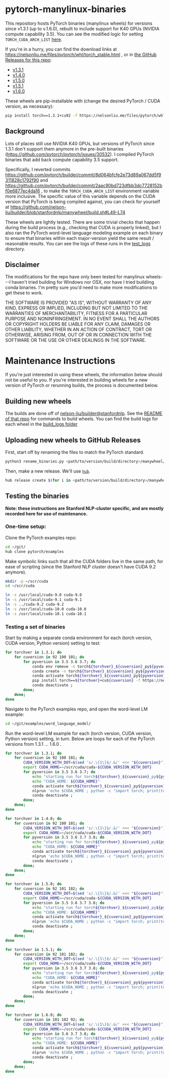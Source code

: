 # pytorch-manylinux-binaries

This repository hosts PyTorch binaries (manylinux wheels) for versions since
v1.3.1 (up to v.1.6.0), rebuilt to include support for K40 GPUs (NVIDIA compute
capability 3.5). You can see the modified logic for setting
`TORCH_CUDA_ARCH_LIST`
[here](https://github.com/nelson-liu/builder/blob/stanfordnlp/manywheel/build.sh#L49-L72).

If you're in a hurry, you can find the download links at https://nelsonliu.me/files/pytorch/whl/torch_stable.html , or in [the GitHub Releases for this repo](https://github.com/nelson-liu/pytorch-manylinux-binaries/releases):

- [v1.3.1](https://github.com/nelson-liu/pytorch-manylinux-binaries/releases/tag/v1.3.1)
- [v1.4.0](https://github.com/nelson-liu/pytorch-manylinux-binaries/releases/tag/v1.4.0)
- [v1.5.0](https://github.com/nelson-liu/pytorch-manylinux-binaries/releases/tag/v1.5.0)
- [v1.5.1](https://github.com/nelson-liu/pytorch-manylinux-binaries/releases/tag/v1.5.1)
- [v1.6.0](https://github.com/nelson-liu/pytorch-manylinux-binaries/releases/tag/v1.5.1)

These wheels are pip-installable with (change the desired PyTorch / CUDA version, as necessary):

```bash
pip install torch==1.3.1+cu92 -f https://nelsonliu.me/files/pytorch/whl/torch_stable.html
```

## Background

Lots of places still use NVIDIA K40 GPUs, but versions of PyTorch since 1.3.1
don't support them anymore in the pre-built binaries
(https://github.com/pytorch/pytorch/issues/30532). I compiled PyTorch binaries
that add back compute capability 3.5 support.

Specifically, I reverted commits
https://github.com/pytorch/builder/commit/8d064bfcfe2e73d89a067dd5f9311828c1792f90
and
https://github.com/pytorch/builder/commit/2aac90bd723dfbb3dc7728152bf0e6877ec4da16
, to make the `TORCH_CUDA_ARCH_LIST` environment variable more inclusive. The
specific value of this variable depends on the CUDA version that PyTorch is
being compiled against, you can check for yourself at
https://github.com/nelson-liu/builder/blob/stanfordnlp/manywheel/build.sh#L49-L74

These wheels are lightly tested. There are some trivial checks that happen
during the build process (e.g., checking that CUDA is properly linked), but I
also ran the PyTorch word-level language modeling example on each binary to
ensure that binaries within each major-version yield the same result /
reasonable results. You can see the logs of these runs in the
[test_logs](./test_logs) directory.

## Disclaimer

The modifications for the repo have only been tested for manylinux wheels---I
haven't tried building for Windows nor OSX, nor have I tried buildiing conda
binaries. I'm pretty sure you'd need to make more modifications to get these to
work.

THE SOFTWARE IS PROVIDED "AS IS", WITHOUT WARRANTY OF ANY KIND, EXPRESS OR
IMPLIED, INCLUDING BUT NOT LIMITED TO THE WARRANTIES OF MERCHANTABILITY, FITNESS
FOR A PARTICULAR PURPOSE AND NONINFRINGEMENT. IN NO EVENT SHALL THE AUTHORS OR
COPYRIGHT HOLDERS BE LIABLE FOR ANY CLAIM, DAMAGES OR OTHER LIABILITY, WHETHER
IN AN ACTION OF CONTRACT, TORT OR OTHERWISE, ARISING FROM, OUT OF OR IN
CONNECTION WITH THE SOFTWARE OR THE USE OR OTHER DEALINGS IN THE SOFTWARE.

# Maintenance Instructions

If you're just interested in using these wheels, the information below should
not be useful to you. If you're interested in building wheels for a new version
of PyTorch or rerunning builds, the process is documented below.

## Building new wheels

The builds are done off of
[nelson-liu/builder@stanfordnlp](https://github.com/nelson-liu/builder/tree/stanfordnlp).
See the [README of that
repo](https://github.com/nelson-liu/builder/tree/stanfordnlp#commands-to-build)
for commands to build wheels. You can find the build logs for each wheel in the [build_logs folder](https://github.com/nelson-liu/pytorch-manylinux-binaries/tree/master/build_logs)

## Uploading new wheels to GitHub Releases

First, start off by renaming the files to match the PyTorch standard.

``` bash
python3 rename_binaries.py <path/to/version/build/directory>/manywheel/cu<version>/* cu<version>
```

Then, make a new release. We'll use [`hub`](https://hub.github.com/).

``` bash
hub release create $(for i in <path/to/version/build/directory>/manywheel/*/* ; do echo "-a ${i}"; done) -m "PyTorch v<version>" v<version>

```

## Testing the binaries 

**Note: these instructions are Stanford NLP-cluster specific, and are mostly
recorded here for use of maintenance.**

### One-time setup:

Clone the PyTorch examples repo:

```bash
cd ~/git/
hub clone pytorch/examples
```

Make symbolic links such that all the CUDA folders live in the same path, for
ease of scripting (since the Stanford NLP cluster doesn't have CUDA 9.2 anymore).


```bash
mkdir -p ~/scr/cuda
cd ~/scr/cuda

ln -s /usr/local/cuda-9.0 cuda-9.0
ln -s /usr/local/cuda-9.1 cuda-9.1
ln -s ../cuda-9.2 cuda-9.2
ln -s /usr/local/cuda-10.0 cuda-10.0
ln -s /usr/local/cuda-10.1 cuda-10.1
```

### Testing a set of binaries

Start by making a separate conda environment for each (torch version, CUDA
version, Python version) setting to test:

``` bash
for torchver in 1.3.1; do 
    for cuversion in 92 100 101; do 
        for pyversion in 3.5 3.6 3.7; do 
            conda env remove -n torch${torchver}_${cuversion}_py${pyversion} ; 
            conda create -n torch${torchver}_${cuversion}_py${pyversion} python=${pyversion} --yes ; 
            conda activate torch${torchver}_${cuversion}_py${pyversion} ; 
            pip install torch==${torchver}+cu${cuversion} -f https://nelsonliu.me/files/pytorch/whl/torch_stable.html ; 
            conda deactivate ; 
        done; 
    done; 
done
```

Navigate to the PyTorch examples repo, and open the word-level LM example:

``` bash
cd ~/git/examples/word_language_model/
```

Run the word-level LM example for each (torch version, CUDA version, Python version) setting, in turn. Below are loops for each of the PyTorch versions from 1.3.1 ... 1.6.0 .

``` bash
for torchver in 1.3.1; do 
    for cuversion in 92 100 101; do
        CUDA_VERSION_WITH_DOT=$(sed 's/.\{1\}$/.&/' <<< "${cuversion}")
        export CUDA_HOME=~/scr/cuda/cuda-${CUDA_VERSION_WITH_DOT}
        for pyversion in 3.5 3.6 3.7; do
            echo "starting run for torch${torchver}_${cuversion}_py${pyversion}"
            echo "CUDA_HOME: ${CUDA_HOME}"
            conda activate torch${torchver}_${cuversion}_py${pyversion} ; 
            nlprun 'echo $CUDA_HOME ; python -c "import torch; print(torch.cuda.is_available())" ; '"python -u main.py --cuda --emsize 650 --nhid 650 --dropout 0.5 --epochs 40 --save wt2_lm_torch${torchver}_${cuversion}_py${pyversion}.pt --tied 2>&1 | tee wt2_lm_torch${torchver}_${cuversion}_py${pyversion}.log" -p jag-lo --gpu-count 1 --memory 16g --gpu-type k40 --cpu-count 3 -n wt2_lm_torch${torchver}_${cuversion}_py${pyversion}
            conda deactivate ; 
        done; 
    done; 
done
``` 

```bash
for torchver in 1.4.0; do 
    for cuversion in 92 100 101; do
        CUDA_VERSION_WITH_DOT=$(sed 's/.\{1\}$/.&/' <<< "${cuversion}")
        export CUDA_HOME=~/scr/cuda/cuda-${CUDA_VERSION_WITH_DOT}
        for pyversion in 3.5 3.6 3.7 3.8; do
            echo "starting run for torch${torchver}_${cuversion}_py${pyversion}"
            echo "CUDA_HOME: ${CUDA_HOME}"
            conda activate torch${torchver}_${cuversion}_py${pyversion} ; 
            nlprun 'echo $CUDA_HOME ; python -c "import torch; print(torch.cuda.is_available())" ; '"python -u main.py --cuda --emsize 650 --nhid 650 --dropout 0.5 --epochs 40 --save wt2_lm_torch${torchver}_${cuversion}_py${pyversion}.pt --tied 2>&1 | tee wt2_lm_torch${torchver}_${cuversion}_py${pyversion}.log" -p jag-lo --gpu-count 1 --memory 16g --gpu-type k40 --cpu-count 3 -n wt2_lm_torch${torchver}_${cuversion}_py${pyversion}
            conda deactivate ; 
        done; 
    done; 
done
``` 

```bash
for torchver in 1.5.0; do 
    for cuversion in 92 101 102; do
        CUDA_VERSION_WITH_DOT=$(sed 's/.\{1\}$/.&/' <<< "${cuversion}")
        export CUDA_HOME=~/scr/cuda/cuda-${CUDA_VERSION_WITH_DOT}
        for pyversion in 3.5 3.6 3.7 3.8; do
            echo "starting run for torch${torchver}_${cuversion}_py${pyversion}"
            echo "CUDA_HOME: ${CUDA_HOME}"
            conda activate torch${torchver}_${cuversion}_py${pyversion} ; 
            nlprun 'echo $CUDA_HOME ; python -c "import torch; print(torch.cuda.is_available())" ; '"python -u main.py --cuda --emsize 650 --nhid 650 --dropout 0.5 --epochs 40 --save wt2_lm_torch${torchver}_${cuversion}_py${pyversion}.pt --tied 2>&1 | tee wt2_lm_torch${torchver}_${cuversion}_py${pyversion}.log" -p jag-lo --gpu-count 1 --memory 16g --gpu-type k40 --cpu-count 3 -n wt2_lm_torch${torchver}_${cuversion}_py${pyversion}
            conda deactivate ; 
        done; 
    done; 
done
``` 

```bash
for torchver in 1.5.1; do 
    for cuversion in 92 101 102; do
        CUDA_VERSION_WITH_DOT=$(sed 's/.\{1\}$/.&/' <<< "${cuversion}")
        export CUDA_HOME=~/scr/cuda/cuda-${CUDA_VERSION_WITH_DOT}
        for pyversion in 3.5 3.6 3.7 3.8; do
            echo "starting run for torch${torchver}_${cuversion}_py${pyversion}"
            echo "CUDA_HOME: ${CUDA_HOME}"
            conda activate torch${torchver}_${cuversion}_py${pyversion} ; 
            nlprun 'echo $CUDA_HOME ; python -c "import torch; print(torch.cuda.is_available())" ; '"python -u main.py --cuda --emsize 650 --nhid 650 --dropout 0.5 --epochs 40 --save wt2_lm_torch${torchver}_${cuversion}_py${pyversion}.pt --tied 2>&1 | tee wt2_lm_torch${torchver}_${cuversion}_py${pyversion}.log" -p jag-lo --gpu-count 1 --memory 16g --gpu-type k40 --cpu-count 3 -n wt2_lm_torch${torchver}_${cuversion}_py${pyversion}
            conda deactivate ; 
        done; 
    done; 
done
``` 

```bash
for torchver in 1.6.0; do 
    for cuversion in 101 102 92; do
        CUDA_VERSION_WITH_DOT=$(sed 's/.\{1\}$/.&/' <<< "${cuversion}")
        export CUDA_HOME=~/scr/cuda/cuda-${CUDA_VERSION_WITH_DOT}
        for pyversion in 3.6 3.7 3.8; do
            echo "starting run for torch${torchver}_${cuversion}_py${pyversion}"
            echo "CUDA_HOME: ${CUDA_HOME}"
            conda activate torch${torchver}_${cuversion}_py${pyversion} ; 
            nlprun 'echo $CUDA_HOME ; python -c "import torch; print(torch.cuda.is_available())" ; '"python -u main.py --cuda --emsize 650 --nhid 650 --dropout 0.5 --epochs 40 --save wt2_lm_torch${torchver}_${cuversion}_py${pyversion}.pt --tied 2>&1 | tee wt2_lm_torch${torchver}_${cuversion}_py${pyversion}.log" -p jag-lo --gpu-count 1 --memory 16g --gpu-type k40 --cpu-count 3 -n wt2_lm_torch${torchver}_${cuversion}_py${pyversion}
            conda deactivate ; 
        done; 
    done; 
done
```
